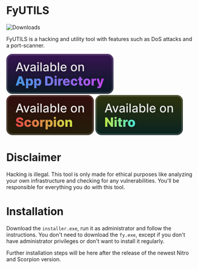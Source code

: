 # FyUTILS

![Downloads](https://img.shields.io/github/downloads/NoahOnFyre/FyUTILS/total?style=for-the-badge&logo=github&color=%234f46e5&link=https%3A%2F%2Fgithub.com%2FNoahOnFyre%2FFyUTILS%2Freleases%2Flatest)

FyUTILS is a hacking and utility tool with features such as DoS attacks and a port-scanner.

[![AppDirectory](badges/appdirectory_vector.svg)](https://appdirectory.onfyre.net/products/fyutils)
[![Scorpion](badges/scorpion_vector.svg)](http://localhost:4848/get/noahonfyre/fyutils)
[![Nitro](badges/nitro_vector.svg)](https://github.com/NoahOnFyre/nitro)

# Disclaimer
Hacking is illegal.
This tool is only made for ethical purposes like analyzing your own infrastructure and checking for any vulnerabilities.
You'll be responsible for everything you do with this tool.

# Installation
Download the `installer.exe`, run it as administrator and follow the instructions.
You don't need to download the `fy.exe`,
except if you don't have administrator privileges or don't want to install it regularly.

Further installation steps will be here after the release of the newest Nitro and Scorpion version.